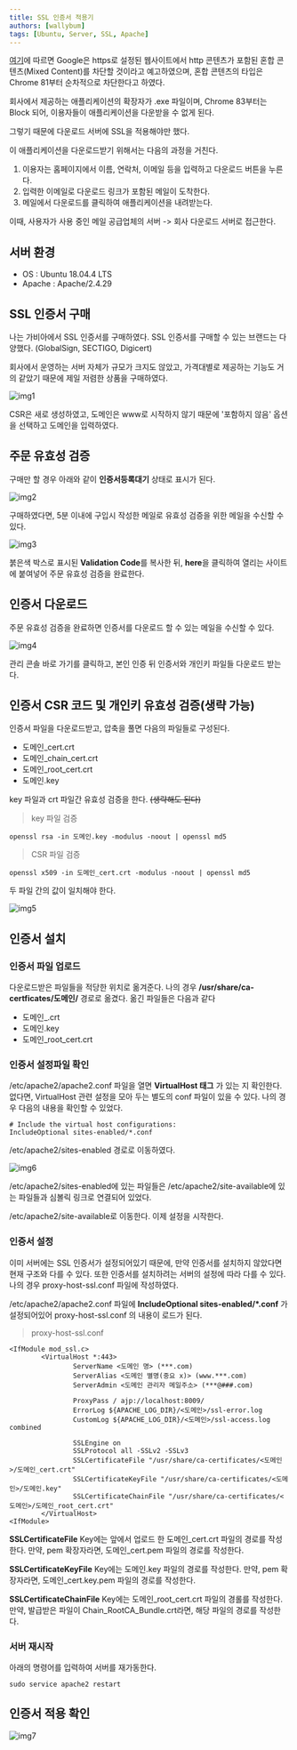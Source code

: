 ```yaml
---
title: SSL 인증서 적용기
authors: [wallybum]
tags: [Ubuntu, Server, SSL, Apache]
---
```


[여기](https://security.googleblog.com/2020/02/protecting-users-from-insecure_6.html)에 따르면 Google은 https로 설정된 웹사이트에서 http 콘텐츠가 포함된 혼합 콘텐츠(Mixed Content)를 차단할 것이라고 예고하였으며, 혼합 콘텐츠의 타입은 Chrome 81부터 순차적으로 차단한다고 하였다.

회사에서 제공하는 애플리케이션의 확장자가 .exe 파일이며, Chrome 83부터는 Block 되어, 이용자들이 애플리케이션을 다운받을 수 없게 된다.

그렇기 때문에 다운로드 서버에 SSL을 적용해야만 했다.

<!--truncate-->

이 애플리케이션을 다운로드받기 위해서는 다음의 과정을 거친다.

1. 이용자는 홈페이지에서 이름, 연락처, 이메일 등을 입력하고 다운로드 버튼을 누른다.
2. 입력한 이메일로 다운로드 링크가 포함된 메일이 도착한다.
3. 메일에서 다운로드를 클릭하여 애플리케이션을 내려받는다.

이때, 사용자가 사용 중인 메일 공급업체의 서버 -> 회사 다운로드 서버로 접근한다.

## 서버 환경
- OS : Ubuntu 18.04.4 LTS
- Apache : Apache/2.4.29

## SSL 인증서 구매
나는 가비아에서 SSL 인증서를 구매하였다. SSL 인증서를 구매할 수 있는 브랜드는 다양했다. (GlobalSign, SECTIGO, Digicert)

회사에서 운영하는 서버 자체가 규모가 크지도 않았고, 가격대별로 제공하는 기능도 거의 같았기 때문에 제일 저렴한 상품을 구매하였다.

![img1](./01-인증서구매.png)

CSR은 새로 생성하였고, 도메인은 www로 시작하지 않기 때문에 '포함하지 않음' 옵션을 선택하고 도메인을 입력하였다. 

## 주문 유효성 검증
구매만 할 경우 아래와 같이 **인증서등록대기** 상태로 표시가 된다.

![img2](./02-인증서등록대기.png)

구매하였다면, 5분 이내에 구입시 작성한 메일로 유효성 검증을 위한 메일을 수신할 수 있다.

![img3](./03-인증메일.png)

붉은색 박스로 표시된 **Validation Code**를 복사한 뒤, **here**을 클릭하여 열리는 사이트에 붙여넣어 주문 유효성 검증을 완료한다.

## 인증서 다운로드
주문 유효성 검증을 완료하면 인증서를 다운로드 할 수 있는 메일을 수신할 수 있다. 

![img4](./04-다운로드메일.png)

관리 콘솔 바로 가기를 클릭하고, 본인 인증 뒤 인증서와 개인키 파일들 다운로드 받는다.

## 인증서 CSR 코드 및 개인키 유효성 검증(생략 가능)
인증서 파일을 다운로드받고, 압축을 풀면 다음의 파일들로 구성된다.

- 도메인_cert.crt
- 도메인_chain_cert.crt
- 도메인_root_cert.crt
- 도메인.key

key 파일과 crt 파일간 유효성 검증을 한다. ~~(생략해도 된다)~~

> key 파일 검증

```
openssl rsa -in 도메인.key -modulus -noout | openssl md5
```

> CSR 파일 검증

```
openssl x509 -in 도메인_cert.crt -modulus -noout | openssl md5
```

두 파일 간의 값이 일치해야 한다.

![img5](./05-유효성검증.png)

## 인증서 설치
### 인증서 파일 업로드
다운로드받은 파일들을 적당한 위치로 옮겨준다. 나의 경우 **/usr/share/ca-certficates/도메인/** 경로로 옮겼다. 옮긴 파일들은 다음과 같다

- 도메인_.crt
- 도메인.key
- 도메인_root_cert.crt

### 인증서 설정파일 확인
/etc/apache2/apache2.conf 파일을 열면 **VirtualHost 태그** 가 있는 지 확인한다. 없다면, VirtualHost 관련 설정을 모아 두는 별도의 conf 파일이 있을 수 있다. 나의 경우 다음의 내용을 확인할 수 있었다.

```
# Include the virtual host configurations:
IncludeOptional sites-enabled/*.conf
```
/etc/apache2/sites-enabled 경로로 이동하였다.

![img6](./06-site-enabled.png)

/etc/apache2/sites-enabled에 있는 파일들은 /etc/apache2/site-available에 있는 파일들과 심볼릭 링크로 연결되어 있었다.

/etc/apache2/site-available로 이동한다. 이제 설정을 시작한다.

### 인증서 설정
이미 서버에는 SSL 인증서가 설정되어있기 때문에, 만약 인증서를 설치하지 않았다면 현재 구조와 다를 수 있다. 또한 인증서를 설치하려는 서버의 설정에 따라 다를 수 있다. 나의 경우 proxy-host-ssl.conf 파일에 작성하였다.

/etc/apache2/apache2.conf 파일에 **IncludeOptional sites-enabled/*.conf** 가 설정되어있어 
proxy-host-ssl.conf 의 내용이 로드가 된다.

> proxy-host-ssl.conf

```
<IfModule mod_ssl.c>
        <VirtualHost *:443>
                ServerName <도메인 명> (***.com)
                ServerAlias <도메인 별명(중요 x)> (www.***.com)
                ServerAdmin <도메인 관리자 메일주소> (***@###.com)

                ProxyPass / ajp://localhost:8009/
                ErrorLog ${APACHE_LOG_DIR}/<도메인>/ssl-error.log
                CustomLog ${APACHE_LOG_DIR}/<도메인>/ssl-access.log combined

                SSLEngine on
                SSLProtocol all -SSLv2 -SSLv3
                SSLCertificateFile "/usr/share/ca-certificates/<도메인>/도메인_cert.crt"
                SSLCertificateKeyFile "/usr/share/ca-certificates/<도메인>/도메인.key"
                SSLCertificateChainFile "/usr/share/ca-certificates/<도메인>/도메인_root_cert.crt"
        </VirtualHost>
<IfModule>
```
**SSLCertificateFile** Key에는 앞에서 업로드 한 도메인_cert.crt 파일의 경로를 작성한다.
만약, pem 확장자라면, 도메인_cert.pem 파일의 경로를 작성한다.

**SSLCertificateKeyFile** Key에는 도메인.key 파일의 경로를 작성한다.
만약, pem 확장자라면, 도메인_cert.key.pem 파일의 경로를 작성한다.

**SSLCertificateChainFile** Key에는 도메인_root_cert.crt 파일의 경롤를 작성한다.
만약, 발급받은 파일이 Chain_RootCA_Bundle.crt라면, 해당 파일의 경로를 작성한다.

### 서버 재시작
아래의 명령어를 입력하여 서버를 재가동한다.
```
sudo service apache2 restart
```

## 인증서 적용 확인
![img7](./07-인증서적용확인.png)



